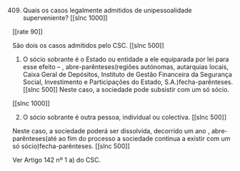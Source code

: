409.  Quais  os casos legalmente  admitidos  de unipessoalidade  superveniente?
[[slnc 1000]]

[[rate 90]]

São dois os casos admitidos  pelo CSC.
[[slnc 500]]

1)  O  sócio  sobrante  é  o  Estado  ou  entidade  a  ele equiparada por lei para esse efeito
 –  , abre-parênteses(regiões  autónomas,  autarquias  locais,  Caixa  Geral  de  Depósitos,  Instituto  de  Gestão Financeira  da  Segurança  Social,  Investimento  e  Participações  do  Estado,  S.A.)fecha-parênteses.
[[slnc 500]]
 Neste  caso,  a sociedade pode subsistir  com um  só sócio.

[[slnc 1000]]

2)  O  sócio  sobrante  é  outra  pessoa,  individual  ou  colectiva.
[[slnc 500]]

Neste  caso,  a  sociedade poderá  ser  dissolvida,  decorrido  um  ano  , abre-parênteses(até  ao  fim  do  processo  a  sociedade  continua  a existir  com um  só sócio)fecha-parênteses.
[[slnc 500]]

Ver Artigo 142 nº 1 a) do CSC.

